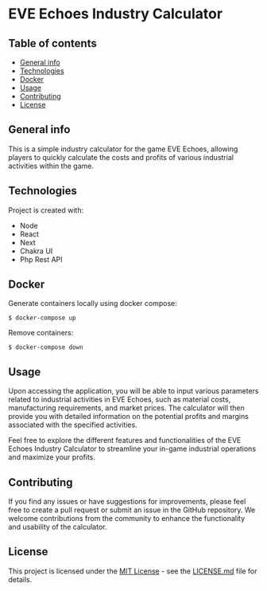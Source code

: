 # EVE Echoes Industry Calculator

## Table of contents
* [General info](#general-info)
* [Technologies](#technologies)
* [Docker](#docker)
* [Usage](#useage)
* [Contributing](#contributing)
* [License](#license)

## General info
This is a simple industry calculator for the game EVE Echoes, allowing players to quickly calculate the costs and profits of various industrial activities within the game.
	
## Technologies
Project is created with:
* Node
* React
* Next
* Chakra UI
* Php Rest API

## Docker
Generate containers locally using docker compose:

```console
$ docker-compose up
```

Remove containers:

```console
$ docker-compose down
```

## Usage

Upon accessing the application, you will be able to input various parameters related to industrial activities in EVE Echoes, such as material costs, manufacturing requirements, and market prices. The calculator will then provide you with detailed information on the potential profits and margins associated with the specified activities.

Feel free to explore the different features and functionalities of the EVE Echoes Industry Calculator to streamline your in-game industrial operations and maximize your profits.

## Contributing

If you find any issues or have suggestions for improvements, please feel free to create a pull request or submit an issue in the GitHub repository. We welcome contributions from the community to enhance the functionality and usability of the calculator.

## License

This project is licensed under the [MIT License](https://opensource.org/licenses/MIT) - see the [LICENSE.md](LICENSE.md) file for details.